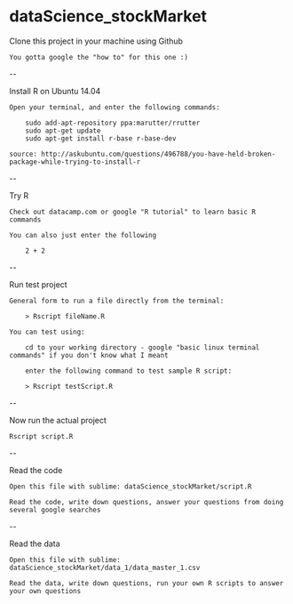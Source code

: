 # dataScience_stockMarket



Clone this project in your machine using Github

	You gotta google the "how to" for this one :)

--

Install R on Ubuntu 14.04

	Open your terminal, and enter the following commands:

		sudo add-apt-repository ppa:marutter/rrutter
		sudo apt-get update
		sudo apt-get install r-base r-base-dev

	source: http://askubuntu.com/questions/496788/you-have-held-broken-package-while-trying-to-install-r

--

Try R

	Check out datacamp.com or google "R tutorial" to learn basic R commands

	You can also just enter the following

		2 + 2

--

Run test project 

	General form to run a file directly from the terminal:

		> Rscript fileName.R

	You can test using:

		cd to your working directory - google "basic linux terminal commands" if you don't know what I meant

		enter the following command to test sample R script:

		> Rscript testScript.R

--

Now run the actual project 

	Rscript script.R

--

Read the code 

	Open this file with sublime: dataScience_stockMarket/script.R

	Read the code, write down questions, answer your questions from doing several google searches

--

Read the data 

	Open this file with sublime: dataScience_stockMarket/data_1/data_master_1.csv

	Read the data, write down questions, run your own R scripts to answer your own questions
	
